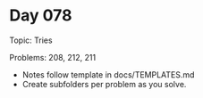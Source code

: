 # Day 078

Topic: Tries

Problems: 208, 212, 211

- Notes follow template in docs/TEMPLATES.md
- Create subfolders per problem as you solve.